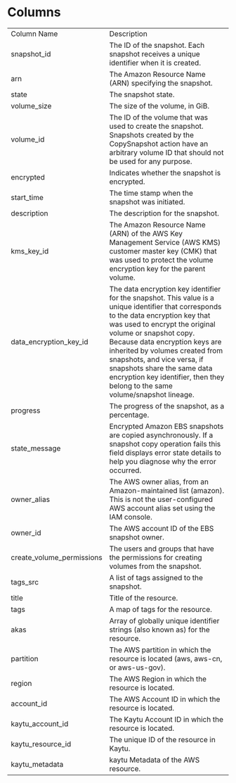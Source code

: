 # Columns  

<table>
	<tr><td>Column Name</td><td>Description</td></tr>
	<tr><td>snapshot_id</td><td>The ID of the snapshot. Each snapshot receives a unique identifier when it is created.</td></tr>
	<tr><td>arn</td><td>The Amazon Resource Name (ARN) specifying the snapshot.</td></tr>
	<tr><td>state</td><td>The snapshot state.</td></tr>
	<tr><td>volume_size</td><td>The size of the volume, in GiB.</td></tr>
	<tr><td>volume_id</td><td>The ID of the volume that was used to create the snapshot. Snapshots created by the CopySnapshot action have an arbitrary volume ID that should not be used for any purpose.</td></tr>
	<tr><td>encrypted</td><td>Indicates whether the snapshot is encrypted.</td></tr>
	<tr><td>start_time</td><td>The time stamp when the snapshot was initiated.</td></tr>
	<tr><td>description</td><td>The description for the snapshot.</td></tr>
	<tr><td>kms_key_id</td><td>The Amazon Resource Name (ARN) of the AWS Key Management Service (AWS KMS) customer master key (CMK) that was used to protect the volume encryption key for the parent volume.</td></tr>
	<tr><td>data_encryption_key_id</td><td>The data encryption key identifier for the snapshot. This value is a unique identifier that corresponds to the data encryption key that was used to encrypt the original volume or snapshot copy. Because data encryption keys are inherited by volumes created from snapshots, and vice versa, if snapshots share the same data encryption key identifier, then they belong to the same volume/snapshot lineage.</td></tr>
	<tr><td>progress</td><td>The progress of the snapshot, as a percentage.</td></tr>
	<tr><td>state_message</td><td>Encrypted Amazon EBS snapshots are copied asynchronously. If a snapshot copy operation fails this field displays error state details to help you diagnose why the error occurred.</td></tr>
	<tr><td>owner_alias</td><td>The AWS owner alias, from an Amazon-maintained list (amazon). This is not the user-configured AWS account alias set using the IAM console.</td></tr>
	<tr><td>owner_id</td><td>The AWS account ID of the EBS snapshot owner.</td></tr>
	<tr><td>create_volume_permissions</td><td>The users and groups that have the permissions for creating volumes from the snapshot.</td></tr>
	<tr><td>tags_src</td><td>A list of tags assigned to the snapshot.</td></tr>
	<tr><td>title</td><td>Title of the resource.</td></tr>
	<tr><td>tags</td><td>A map of tags for the resource.</td></tr>
	<tr><td>akas</td><td>Array of globally unique identifier strings (also known as) for the resource.</td></tr>
	<tr><td>partition</td><td>The AWS partition in which the resource is located (aws, aws-cn, or aws-us-gov).</td></tr>
	<tr><td>region</td><td>The AWS Region in which the resource is located.</td></tr>
	<tr><td>account_id</td><td>The AWS Account ID in which the resource is located.</td></tr>
	<tr><td>kaytu_account_id</td><td>The Kaytu Account ID in which the resource is located.</td></tr>
	<tr><td>kaytu_resource_id</td><td>The unique ID of the resource in Kaytu.</td></tr>
	<tr><td>kaytu_metadata</td><td>kaytu Metadata of the AWS resource.</td></tr>
</table>